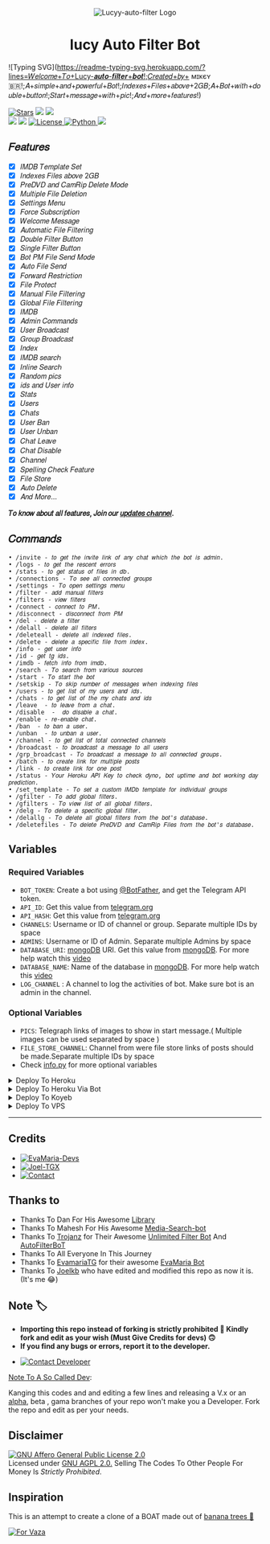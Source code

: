 <p align="center">
  <img src="https://telegra.ph/file/192b8d66c26eecb68b82f.jpg" alt="Lucyy-auto-filter Logo">
</p>
<h1 align="center">
   lucy Auto Filter Bot
</h1>

![Typing SVG](https://readme-typing-svg.herokuapp.com/?lines=𝑊𝑒𝑙𝑐𝑜𝑚𝑒+𝑇𝑜+Lucy-𝒂𝒖𝒕𝒐-𝒇𝒊𝒍𝒕𝒆𝒓+𝒃𝒐𝒕!;𝐶𝑟𝑒𝑎𝑡𝑒𝑑+𝑏𝑦+ ᴍɪᴋєʏ🇧🇷!;𝐴+𝑠𝑖𝑚𝑝𝑙𝑒+𝑎𝑛𝑑+𝑝𝑜𝑤𝑒𝑟𝑓𝑢𝑙+𝐵𝑜𝑡!;𝐼𝑛𝑑𝑒𝑥𝑒𝑠+𝐹𝑖𝑙𝑒𝑠+𝑎𝑏𝑜𝑣𝑒+2𝐺𝐵;𝐴+𝐵𝑜𝑡+𝑤𝑖𝑡ℎ+𝑑𝑜𝑢𝑏𝑙𝑒+𝑏𝑢𝑡𝑡𝑜𝑛!;𝑆𝑡𝑎𝑟𝑡+𝑚𝑒𝑠𝑠𝑎𝑔𝑒+𝑤𝑖𝑡ℎ+𝑝𝑖𝑐!;𝐴𝑛𝑑+𝑚𝑜𝑟𝑒+𝑓𝑒𝑎𝑡𝑢𝑟𝑒𝑠!)
</p>

<a href="https://github.com/Mayavi333/Tsunade-auto-filter/stargazers"><img src="https://img.shields.io/github/stars/Mayavi333/Tsunade-auto-filter?color=black&logo=github&logoColor=black&style=for-the-badge" alt="Stars" /></a>
<a href="https://github.com/Mayavi333/Tsunade-auto-filter/network/members"> <img src="https://img.shields.io/github/forks/Mayavi333/Tsunade-auto-filter?color=black&logo=github&logoColor=black&style=for-the-badge" /></a>
<a href="https://github.com/Mayavi333/Tsunade-auto-filter"> <img src="https://img.shields.io/github/repo-size/Mayavi333/Tsunade-auto-filter?color=skyblue&logo=github&logoColor=blue&style=for-the-badge" /></a>   
<a href="https://github.com/Mayavi333/Tsunade-auto-filter/commits/kdbotz"> <img src="https://img.shields.io/github/last-commit/Mayavi333/Tsunade-auto-filter?color=black&logo=github&logoColor=black&style=for-the-badge" /></a>
<a href="https://github.com/Mayavi333/Tsunade-auto-filter"> <img src="https://img.shields.io/github/contributors/Mayavi333/Tsunade-auto-filter?color=skyblue&logo=github&logoColor=blue&style=for-the-badge" /></a>
<a href="https://github.com/Mayavi333/Tsunade-auto-filter/blob/master/LICENSE"> <img src="https://img.shields.io/badge/License- GPL 2.0 license -blueviolet?style=for-the-badge" alt="License" /> </a>
<a href="https://www.python.org/"> <img src="https://img.shields.io/badge/Written%20in-Python-skyblue?style=for-the-badge&logo=python" alt="Python" /> </a>
<a href="https://pypi.org/project/Pyrogram/"> <img src="https://img.shields.io/pypi/v/pyrogram?color=white&label=pyrogram&logo=python&logoColor=blue&style=for-the-badge" /></a>

## 𝐹𝑒𝑎𝑡𝑢𝑟𝑒𝑠
- [x] 𝐼𝑀𝐷𝐵 𝑇𝑒𝑚𝑝𝑙𝑎𝑡𝑒 𝑆𝑒𝑡
- [x] 𝐼𝑛𝑑𝑒𝑥𝑒𝑠 𝐹𝑖𝑙𝑒𝑠 𝑎𝑏𝑜𝑣𝑒 2𝐺𝐵
- [x] 𝑃𝑟𝑒𝐷𝑉𝐷 𝑎𝑛𝑑 𝐶𝑎𝑚𝑅𝑖𝑝 𝐷𝑒𝑙𝑒𝑡𝑒 𝑀𝑜𝑑𝑒
- [x] 𝑀𝑢𝑙𝑡𝑖𝑝𝑙𝑒 𝐹𝑖𝑙𝑒 𝐷𝑒𝑙𝑒𝑡𝑖𝑜𝑛
- [x] 𝑆𝑒𝑡𝑡𝑖𝑛𝑔𝑠 𝑀𝑒𝑛𝑢
- [x] 𝐹𝑜𝑟𝑐𝑒 𝑆𝑢𝑏𝑠𝑐𝑟𝑖𝑝𝑡𝑖𝑜𝑛
- [x] 𝑊𝑒𝑙𝑐𝑜𝑚𝑒 𝑀𝑒𝑠𝑠𝑎𝑔𝑒
- [x] 𝐴𝑢𝑡𝑜𝑚𝑎𝑡𝑖𝑐 𝐹𝑖𝑙𝑒 𝐹𝑖𝑙𝑡𝑒𝑟𝑖𝑛𝑔
- [x] 𝐷𝑜𝑢𝑏𝑙𝑒 𝐹𝑖𝑙𝑡𝑒𝑟 𝐵𝑢𝑡𝑡𝑜𝑛
- [x] 𝑆𝑖𝑛𝑔𝑙𝑒 𝐹𝑖𝑙𝑡𝑒𝑟 𝐵𝑢𝑡𝑡𝑜𝑛
- [x] 𝐵𝑜𝑡 𝑃𝑀 𝐹𝑖𝑙𝑒 𝑆𝑒𝑛𝑑 𝑀𝑜𝑑𝑒
- [x] 𝐴𝑢𝑡𝑜 𝐹𝑖𝑙𝑒 𝑆𝑒𝑛𝑑
- [x] 𝐹𝑜𝑟𝑤𝑎𝑟𝑑 𝑅𝑒𝑠𝑡𝑟𝑖𝑐𝑡𝑖𝑜𝑛
- [x] 𝐹𝑖𝑙𝑒 𝑃𝑟𝑜𝑡𝑒𝑐𝑡
- [x] 𝑀𝑎𝑛𝑢𝑎𝑙 𝐹𝑖𝑙𝑒 𝐹𝑖𝑙𝑡𝑒𝑟𝑖𝑛𝑔
- [x] 𝐺𝑙𝑜𝑏𝑎𝑙 𝐹𝑖𝑙𝑒 𝐹𝑖𝑙𝑡𝑒𝑟𝑖𝑛𝑔
- [x] 𝐼𝑀𝐷𝐵
- [x] 𝐴𝑑𝑚𝑖𝑛 𝐶𝑜𝑚𝑚𝑎𝑛𝑑𝑠
- [x] 𝑈𝑠𝑒𝑟 𝐵𝑟𝑜𝑎𝑑𝑐𝑎𝑠𝑡
- [x] 𝐺𝑟𝑜𝑢𝑝 𝐵𝑟𝑜𝑎𝑑𝑐𝑎𝑠𝑡
- [x] 𝐼𝑛𝑑𝑒𝑥
- [x] 𝐼𝑀𝐷𝐵 𝑠𝑒𝑎𝑟𝑐ℎ
- [x] 𝐼𝑛𝑙𝑖𝑛𝑒 𝑆𝑒𝑎𝑟𝑐ℎ
- [x] 𝑅𝑎𝑛𝑑𝑜𝑚 𝑝𝑖𝑐𝑠
- [x] 𝑖𝑑𝑠 𝑎𝑛𝑑 𝑈𝑠𝑒𝑟 𝑖𝑛𝑓𝑜 
- [x] 𝑆𝑡𝑎𝑡𝑠
- [x] 𝑈𝑠𝑒𝑟𝑠
- [x] 𝐶ℎ𝑎𝑡𝑠
- [x] 𝑈𝑠𝑒𝑟 𝐵𝑎𝑛
- [x] 𝑈𝑠𝑒𝑟 𝑈𝑛𝑏𝑎𝑛
- [x] 𝐶ℎ𝑎𝑡 𝐿𝑒𝑎𝑣𝑒
- [x] 𝐶ℎ𝑎𝑡 𝐷𝑖𝑠𝑎𝑏𝑙𝑒
- [x] 𝐶ℎ𝑎𝑛𝑛𝑒𝑙
- [x] 𝑆𝑝𝑒𝑙𝑙𝑖𝑛𝑔 𝐶ℎ𝑒𝑐𝑘 𝐹𝑒𝑎𝑡𝑢𝑟𝑒
- [x] 𝐹𝑖𝑙𝑒 𝑆𝑡𝑜𝑟𝑒
- [x] 𝐴𝑢𝑡𝑜 𝐷𝑒𝑙𝑒𝑡𝑒
- [x] 𝐴𝑛𝑑 𝑀𝑜𝑟𝑒...

<b>𝑇𝑜 𝑘𝑛𝑜𝑤 𝑎𝑏𝑜𝑢𝑡 𝑎𝑙𝑙 𝑓𝑒𝑎𝑡𝑢𝑟𝑒𝑠, 𝐽𝑜𝑖𝑛 𝑜𝑢𝑟 <a href='https://telegram.me/KOMBOTZZ'>𝑢𝑝𝑑𝑎𝑡𝑒𝑠 𝑐ℎ𝑎𝑛𝑛𝑒𝑙</a>.</b>

## 𝐶𝑜𝑚𝑚𝑎𝑛𝑑𝑠
```
• /invite - 𝑡𝑜 𝑔𝑒𝑡 𝑡ℎ𝑒 𝑖𝑛𝑣𝑖𝑡𝑒 𝑙𝑖𝑛𝑘 𝑜𝑓 𝑎𝑛𝑦 𝑐ℎ𝑎𝑡 𝑤ℎ𝑖𝑐ℎ 𝑡ℎ𝑒 𝑏𝑜𝑡 𝑖𝑠 𝑎𝑑𝑚𝑖𝑛.
• /logs - 𝑡𝑜 𝑔𝑒𝑡 𝑡ℎ𝑒 𝑟𝑒𝑠𝑐𝑒𝑛𝑡 𝑒𝑟𝑟𝑜𝑟𝑠
• /stats - 𝑡𝑜 𝑔𝑒𝑡 𝑠𝑡𝑎𝑡𝑢𝑠 𝑜𝑓 𝑓𝑖𝑙𝑒𝑠 𝑖𝑛 𝑑𝑏.
• /connections - 𝑇𝑜 𝑠𝑒𝑒 𝑎𝑙𝑙 𝑐𝑜𝑛𝑛𝑒𝑐𝑡𝑒𝑑 𝑔𝑟𝑜𝑢𝑝𝑠
• /settings - 𝑇𝑜 𝑜𝑝𝑒𝑛 𝑠𝑒𝑡𝑡𝑖𝑛𝑔𝑠 𝑚𝑒𝑛𝑢
• /filter - 𝑎𝑑𝑑 𝑚𝑎𝑛𝑢𝑎𝑙 𝑓𝑖𝑙𝑡𝑒𝑟𝑠
• /filters - 𝑣𝑖𝑒𝑤 𝑓𝑖𝑙𝑡𝑒𝑟𝑠
• /connect - 𝑐𝑜𝑛𝑛𝑒𝑐𝑡 𝑡𝑜 𝑃𝑀.
• /disconnect - 𝑑𝑖𝑠𝑐𝑜𝑛𝑛𝑒𝑐𝑡 𝑓𝑟𝑜𝑚 𝑃𝑀
• /del - 𝑑𝑒𝑙𝑒𝑡𝑒 𝑎 𝑓𝑖𝑙𝑡𝑒𝑟
• /delall - 𝑑𝑒𝑙𝑒𝑡𝑒 𝑎𝑙𝑙 𝑓𝑖𝑙𝑡𝑒𝑟𝑠
• /deleteall - 𝑑𝑒𝑙𝑒𝑡𝑒 𝑎𝑙𝑙 𝑖𝑛𝑑𝑒𝑥𝑒𝑑 𝑓𝑖𝑙𝑒𝑠.
• /delete - 𝑑𝑒𝑙𝑒𝑡𝑒 𝑎 𝑠𝑝𝑒𝑐𝑖𝑓𝑖𝑐 𝑓𝑖𝑙𝑒 𝑓𝑟𝑜𝑚 𝑖𝑛𝑑𝑒𝑥.
• /info - 𝑔𝑒𝑡 𝑢𝑠𝑒𝑟 𝑖𝑛𝑓𝑜
• /id - 𝑔𝑒𝑡 𝑡𝑔 𝑖𝑑𝑠.
• /imdb - 𝑓𝑒𝑡𝑐ℎ 𝑖𝑛𝑓𝑜 𝑓𝑟𝑜𝑚 𝑖𝑚𝑑𝑏.
• /search - 𝑇𝑜 𝑠𝑒𝑎𝑟𝑐ℎ 𝑓𝑟𝑜𝑚 𝑣𝑎𝑟𝑖𝑜𝑢𝑠 𝑠𝑜𝑢𝑟𝑐𝑒𝑠
• /start - 𝑇𝑜 𝑠𝑡𝑎𝑟𝑡 𝑡ℎ𝑒 𝑏𝑜𝑡
• /setskip - 𝑇𝑜 𝑠𝑘𝑖𝑝 𝑛𝑢𝑚𝑏𝑒𝑟 𝑜𝑓 𝑚𝑒𝑠𝑠𝑎𝑔𝑒𝑠 𝑤ℎ𝑒𝑛 𝑖𝑛𝑑𝑒𝑥𝑖𝑛𝑔 𝑓𝑖𝑙𝑒𝑠
• /users - 𝑡𝑜 𝑔𝑒𝑡 𝑙𝑖𝑠𝑡 𝑜𝑓 𝑚𝑦 𝑢𝑠𝑒𝑟𝑠 𝑎𝑛𝑑 𝑖𝑑𝑠.
• /chats - 𝑡𝑜 𝑔𝑒𝑡 𝑙𝑖𝑠𝑡 𝑜𝑓 𝑡ℎ𝑒 𝑚𝑦 𝑐ℎ𝑎𝑡𝑠 𝑎𝑛𝑑 𝑖𝑑𝑠 
• /leave  - 𝑡𝑜 𝑙𝑒𝑎𝑣𝑒 𝑓𝑟𝑜𝑚 𝑎 𝑐ℎ𝑎𝑡.
• /disable  -  𝑑𝑜 𝑑𝑖𝑠𝑎𝑏𝑙𝑒 𝑎 𝑐ℎ𝑎𝑡.
• /enable - 𝑟𝑒-𝑒𝑛𝑎𝑏𝑙𝑒 𝑐ℎ𝑎𝑡.
• /ban  - 𝑡𝑜 𝑏𝑎𝑛 𝑎 𝑢𝑠𝑒𝑟.
• /unban  - 𝑡𝑜 𝑢𝑛𝑏𝑎𝑛 𝑎 𝑢𝑠𝑒𝑟.
• /channel - 𝑡𝑜 𝑔𝑒𝑡 𝑙𝑖𝑠𝑡 𝑜𝑓 𝑡𝑜𝑡𝑎𝑙 𝑐𝑜𝑛𝑛𝑒𝑐𝑡𝑒𝑑 𝑐ℎ𝑎𝑛𝑛𝑒𝑙𝑠
• /broadcast - 𝑡𝑜 𝑏𝑟𝑜𝑎𝑑𝑐𝑎𝑠𝑡 𝑎 𝑚𝑒𝑠𝑠𝑎𝑔𝑒 𝑡𝑜 𝑎𝑙𝑙 𝑢𝑠𝑒𝑟𝑠
• /grp_broadcast - 𝑇𝑜 𝑏𝑟𝑜𝑎𝑑𝑐𝑎𝑠𝑡 𝑎 𝑚𝑒𝑠𝑠𝑎𝑔𝑒 𝑡𝑜 𝑎𝑙𝑙 𝑐𝑜𝑛𝑛𝑒𝑐𝑡𝑒𝑑 𝑔𝑟𝑜𝑢𝑝𝑠.
• /batch - 𝑡𝑜 𝑐𝑟𝑒𝑎𝑡𝑒 𝑙𝑖𝑛𝑘 𝑓𝑜𝑟 𝑚𝑢𝑙𝑡𝑖𝑝𝑙𝑒 𝑝𝑜𝑠𝑡𝑠
• /link - 𝑡𝑜 𝑐𝑟𝑒𝑎𝑡𝑒 𝑙𝑖𝑛𝑘 𝑓𝑜𝑟 𝑜𝑛𝑒 𝑝𝑜𝑠𝑡
• /status - 𝑌𝑜𝑢𝑟 𝐻𝑒𝑟𝑜𝑘𝑢 𝐴𝑃𝐼 𝐾𝑒𝑦 𝑡𝑜 𝑐ℎ𝑒𝑐𝑘 𝑑𝑦𝑛𝑜, 𝑏𝑜𝑡 𝑢𝑝𝑡𝑖𝑚𝑒 𝑎𝑛𝑑 𝑏𝑜𝑡 𝑤𝑜𝑟𝑘𝑖𝑛𝑔 𝑑𝑎𝑦 𝑝𝑟𝑒𝑑𝑖𝑐𝑡𝑖𝑜𝑛.
• /set_template - 𝑇𝑜 𝑠𝑒𝑡 𝑎 𝑐𝑢𝑠𝑡𝑜𝑚 𝐼𝑀𝐷𝑏 𝑡𝑒𝑚𝑝𝑙𝑎𝑡𝑒 𝑓𝑜𝑟 𝑖𝑛𝑑𝑖𝑣𝑖𝑑𝑢𝑎𝑙 𝑔𝑟𝑜𝑢𝑝𝑠
• /gfilter - 𝑇𝑜 𝑎𝑑𝑑 𝑔𝑙𝑜𝑏𝑎𝑙 𝑓𝑖𝑙𝑡𝑒𝑟𝑠.
• /gfilters - 𝑇𝑜 𝑣𝑖𝑒𝑤 𝑙𝑖𝑠𝑡 𝑜𝑓 𝑎𝑙𝑙 𝑔𝑙𝑜𝑏𝑎𝑙 𝑓𝑖𝑙𝑡𝑒𝑟𝑠.
• /delg - 𝑇𝑜 𝑑𝑒𝑙𝑒𝑡𝑒 𝑎 𝑠𝑝𝑒𝑐𝑖𝑓𝑖𝑐 𝑔𝑙𝑜𝑏𝑎𝑙 𝑓𝑖𝑙𝑡𝑒𝑟.
• /delallg - 𝑇𝑜 𝑑𝑒𝑙𝑒𝑡𝑒 𝑎𝑙𝑙 𝑔𝑙𝑜𝑏𝑎𝑙 𝑓𝑖𝑙𝑡𝑒𝑟𝑠 𝑓𝑟𝑜𝑚 𝑡ℎ𝑒 𝑏𝑜𝑡'𝑠 𝑑𝑎𝑡𝑎𝑏𝑎𝑠𝑒.
• /deletefiles - 𝑇𝑜 𝑑𝑒𝑙𝑒𝑡𝑒 𝑃𝑟𝑒𝐷𝑉𝐷 𝑎𝑛𝑑 𝐶𝑎𝑚𝑅𝑖𝑝 𝐹𝑖𝑙𝑒𝑠 𝑓𝑟𝑜𝑚 𝑡ℎ𝑒 𝑏𝑜𝑡'𝑠 𝑑𝑎𝑡𝑎𝑏𝑎𝑠𝑒.
```

## Variables

### Required Variables
* `BOT_TOKEN`: Create a bot using [@BotFather](https://telegram.dog/BotFather), and get the Telegram API token.
* `API_ID`: Get this value from [telegram.org](https://my.telegram.org/apps)
* `API_HASH`: Get this value from [telegram.org](https://my.telegram.org/apps)
* `CHANNELS`: Username or ID of channel or group. Separate multiple IDs by space
* `ADMINS`: Username or ID of Admin. Separate multiple Admins by space
* `DATABASE_URI`: [mongoDB](https://www.mongodb.com) URI. Get this value from [mongoDB](https://www.mongodb.com). For more help watch this [video](https://youtu.be/1G1XwEOnxxo)
* `DATABASE_NAME`: Name of the database in [mongoDB](https://www.mongodb.com). For more help watch this [video](https://youtu.be/1G1XwEOnxxo)
* `LOG_CHANNEL` : A channel to log the activities of bot. Make sure bot is an admin in the channel.
### Optional Variables
* `PICS`: Telegraph links of images to show in start message.( Multiple images can be used separated by space )
* `FILE_STORE_CHANNEL`: Channel from were file store links of posts should be made.Separate multiple IDs by space
* Check [info.py](https://github.com/Mayavi333/Tsunade-auto-filter/blob/master/info.py) for more optional variables


<details><summary>Deploy To Heroku</summary>
<p>
<br>
<a href="https://heroku.com/deploy?template=https://github.com/r">
  <img src="https://www.herokucdn.com/deploy/button.svg" alt="Deploy To Heroku">
</a>
</p>
</details>
<details><summary>Deploy To Heroku Via Bot</summary>
<p>
<br>
<a href="https://telegram.dog/XTZ_HerokuBot?start=Sm9lbGtiL0RRLXRoZS1maWxlLWRvbm9yIG1hc3Rlcg">
  <img src="https://www.herokucdn.com/deploy/button.svg" alt="Deploy Via Heroku Bot">
</a>
</p>
</details>

<details><summary>Deploy To Koyeb</summary>
<b>The fastest way to deploy the application is to click the Deploy to Koyeb button below.</b>

[![Deploy to Koyeb](https://www.koyeb.com/static/images/deploy/button.svg)](https://app.koyeb.com/deploy?type=git&repository=github.com/Mayavi333/Tsunade-auto-filter&branch=Tsunade-Main&name=tsunadefilterbot)
</details>

<details><summary>Deploy To VPS</summary>
<p>
<pre>
git clone https://github.com/Mayavi333/Tsunade-auto-filter
# Install Packages
pip3 install -U -r requirements.txt
Edit info.py with variables as given below then run bot
python3 bot.py
</pre>
</p>
</details>

<hr>

## Credits 
* [![EvaMaria-Devs](https://img.shields.io/static/v1?label=EvaMaria&message=devs&color=critical)](https://telegram.dog/EvaMariaDevs)
* [![Joel-TGX](https://img.shields.io/static/v1?label=『🍁』༺⋆ͥ⋆ͣ⋆᭄ͫ⁣𓆩𝙻𝚄𝚃𝚃𝙰𝙿𝙿𝙸𓆪➳࿐𝆺𝅥⃝🇧🇷&message=Github&color=critical)](https://github.com/Joelkb)
* [![Contact](https://img.shields.io/static/v1?label=Contact+Developer&message=On+Telegram&color=critical)](https://telegram.me/LUTTAPPIXTG)

## Thanks to 
 - Thanks To Dan For His Awesome [Library](https://github.com/pyrogram/pyrogram)
 - Thanks To Mahesh For His Awesome [Media-Search-bot](https://github.com/Mahesh0253/Media-Search-bot)
 - Thanks To [Trojanz](https://github.com/trojanzhex) for Their Awesome [Unlimited Filter Bot](https://github.com/TroJanzHEX/Unlimited-Filter-Bot) And [AutoFilterBoT](https://github.com/trojanzhex/auto-filter-bot)
 - Thanks To All Everyone In This Journey
 - Thanks To [EvamariaTG](https://raw.githubusercontent.com/EvamariaTG) for their awesome [EvaMaria Bot](https://raw.githubusercontent.com/EvamariaTG/EvaMaria)
 - Thanks To [Joelkb](https://github.com/LUTTAPPI333) who have edited and modified this repo as now it is. (It's me 😂)

## Note 🏷️
 - <b>Importing this repo instead of forking is strictly prohibited 🚫 Kindly fork and edit as your wish (Must Give Credits for devs) 🙃</b>
 - <b>If you find any bugs or errors, report it to the developer.</b>
* [![Contact Developer](https://img.shields.io/static/v1?label=Contact+Developer&message=On+Telegram&color=critical)](https://telegram.me/LUTTAPPIXTG)

[Note To A So Called Dev](https://telegram.dog/subin_works/203): 

Kanging this codes and and editing a few lines and releasing a V.x  or an [alpha](https://telegram.dog/subin_works/204), beta , gama branches of your repo won't make you a Developer.
Fork the repo and edit as per your needs.

## Disclaimer
[![GNU Affero General Public License 2.0](https://www.gnu.org/graphics/agplv3-155x51.png)](https://www.gnu.org/licenses/agpl-3.0.en.html#header)    
Licensed under [GNU AGPL 2.0.](https://github.com/EvamariaTG/evamaria/blob/master/LICENSE)
Selling The Codes To Other People For Money Is *Strictly Prohibited*.

## Inspiration
This is an attempt to create a clone of a BOAT made out of [banana trees 🌳](https://telegram.dog/GetTGLink/4187)

[![For Vaza](https://telegra.ph/file/e743b0c8a04252774bac2.jpg)](https://telegra.ph/file/98342dc186fd7484cba91.mp4 "Oru Kootam Vazhakalk samarpikkunnu")
